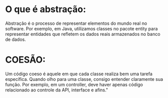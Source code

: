 # O que é abstração:
Abstração é o processo de representar elementos do mundo real no software. Por exemplo, em Java, utilizamos classes no pacote entity para representar entidades que refletem os dados reais armazenados no banco de dados.

# COESÃO: 
Um código coeso é aquele em que cada classe realiza bem uma tarefa específica. Quando olho para uma classe, consigo entender claramente sua função. Por exemplo, em um controller, deve haver apenas código relacionado ao controle da API, interface e afins."
